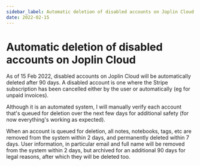 ```yaml
---
sidebar_label: Automatic deletion of disabled accounts on Joplin Cloud
date: 2022-02-15
---
```


# Automatic deletion of disabled accounts on Joplin Cloud

As of 15 Feb 2022, disabled accounts on Joplin Cloud will be automatically deleted after 90 days. A disabled account is one where the Stripe subscription has been cancelled either by the user or automatically (eg for unpaid invoices).

Although it is an automated system, I will manually verify each account that's queued for deletion over the next few days for additional safety (for now everything's working as expected).

When an account is queued for deletion, all notes, notebooks, tags, etc are removed from the system within 2 days, and permanently deleted within 7 days. User information, in particular email and full name will be removed from the system within 2 days, but archived for an additional 90 days for legal reasons, after which they will be deleted too.